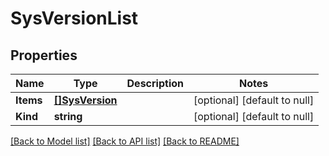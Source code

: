 # SysVersionList

## Properties
Name | Type | Description | Notes
------------ | ------------- | ------------- | -------------
**Items** | [**[]SysVersion**](sys_version.md) |  | [optional] [default to null]
**Kind** | **string** |  | [optional] [default to null]

[[Back to Model list]](../README.md#documentation-for-models) [[Back to API list]](../README.md#documentation-for-api-endpoints) [[Back to README]](../README.md)


